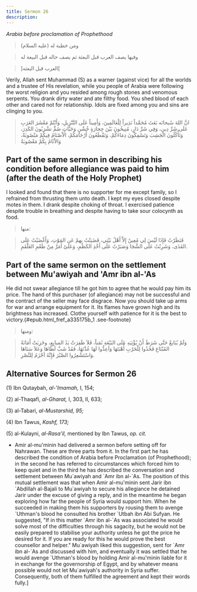 ```yaml
---
title: Sermon 26
description: 
---
```


*Arabia before proclamation of Prophethood*

> ومن خطبة له (عليه السلام)

> وفيها يصف العرب قبل البعثة ثم يصف حاله قبل البيعة له

> \]العرب قبل البعثه\[

Verily, Allah sent Muhammad (S) as a warner (against vice) for all the
worlds and a trustee of His revelation, while you people of Arabia were
following the worst religion and you resided among rough stones and
venomous serpents. You drank dirty water and ate filthy food. You shed
blood of each other and cared not for relationship. Idols are fixed
among you and sins are clinging to you.

> انَّ اللهَ سُبحانَه بَعَثَ مُحَمَّداً نَذِيراً لِلْعَالَمِينَ، وَأَمِيناً عَلَى التَّنْزِيلِ، وَأَنْتُمْ
> مَعْشَرَ العَرَبِ عَلَى شَرِّ دِينٍ، وَفِي شَرِّ دَارٍ، مُنِيخُونَ بَيْنَ حِجارَةٍ خُشْنٍ وَحَيَّاتٍ صُمٍّ
> تشْرَبُونَ الكَدِرَ، وَتَأْكُلُونَ الجَشِبَ وَتَسْفِكُونَ دِمَاءَكُمْ، وَتَقْطَعُونَ أَرْحَامَكُمْ، الاْصْنَامُ
> فِيكُمْ مَنْصُوبَةٌ، وَالاْثَامُ بِكُمْ مَعْصُوبَةٌ

## Part of the same sermon in describing his condition before allegiance was paid to him (after the death of the Holy Prophet)

I looked and found that there is no supporter for me except family, so I
refrained from thrusting them unto death. I kept my eyes closed despite
motes in them. I drank despite choking of throat. I exercised patience
despite trouble in breathing and despite having to take sour colocynth
as food.

> منها:

> فَنَظَرْتُ فَإِذَا لَيْسَ لِي مُعِينٌ إِلاَّ أَهْلُ بَيْتِي، فَضَنِنْتُ بِهمْ عَنِ المَوْتِ، وَأَغْضَيْتُ عَلَى
> القَذَى، وَشَرِبْتُ عَلَى الشَّجَا وَصَبَرْتُ عَلَى أَخْذِ الكَظَمِ، وَعَلىْ أَمَرَّ مِنْ طَعْمِ العَلْقَمِ.

## Part of the same sermon on the settlement between Mu'awiyah and 'Amr ibn al-'As

He did not swear allegiance till he got him to agree that he would pay
him its price. The hand of this purchaser (of allegiance) may not be
successful and the contract of the seller may face disgrace. Now you
should take up arms for war and arrange equipment for it. Its flames
have grown high and its brightness has increased. Clothe yourself with
patience for it is the best to
victory.{#epub.html_fref_a335175b_1
.see-footnote}

> ومنها:

> وَلَمْ يُبَايعْ حَتَّى شَرَطَ أَنْ يُؤْتِيَهِ عَلَى البَيْعَةِ ثَمَناً، فَلاَ ظَفِرَتْ يَدُ المبايِعِ، وخَزِيَتْ
> أَمَانَةُ المُبْتَاعِ فَخُذُوا لِلْحَرْبِ أُهْبَتَهَا وَأعِدُّوا لَهَا عُدَّتَهَا، فَقَدْ شَبَّ لَظَاهَا وَعَلاَ
> سَنَاهَا وَاسْتَشْعِرُوا الصَّبْرَ فَإِنَّهُ أحْزَمُ لِلنَّصْرِ.

## Alternative Sources for Sermon 26

\(1\) Ibn Qutaybah, *al-\'Imamah,* I, 154;

\(2\) al-Thaqafi, *al-Gharat,* I, 303, II, 633;

\(3\) al-Tabari, *al-Mustarshid, 95;*

\(4\) Ibn Tawus, *Kashf, 173;*

\(5\) al-Kulayni, *al-Rasa\'il,* mentioned by Ibn Tawus, *op. cit.*

-  Amir al-mu\'minin
    had delivered a sermon before setting off for Nahrawan. These are
    three parts from it. In the first part he has described the
    condition of Arabia before Proclamation (of Prophethood); in the
    second he has referred to circumstances which forced him to keep
    quiet and in the third he has described the conversation and
    settlement between Mu\`awiyah and \`Amr ibn al-\`As. The position of
    this mutual settlement was that when Amir al-mu\'minin sent Jarir
    ibn \`Abdillah al-Bajali to Mu\`awiyah to secure his allegiance he
    detained Jarir under the excuse of giving a reply, and in the
    meantime he began exploring how far the people of Syria would
    support him. When he succeeded in making them his supporters by
    rousing them to avenge \`Uthman\'s blood he consulted his brother
    \`Utbah ibn Abi Sufyan. He suggested, \"If in this matter \`Amr ibn
    al-\`As was associated he would solve most of the difficulties
    through his sagacity, but he would not be easily prepared to
    stabilise your authority unless he got the price he desired for it.
    If you are ready for this he would prove the best counsellor and
    helper.\" Mu\`awiyah liked this suggestion, sent for \`Amr ibn
    al-\`As and discussed with him, and eventually it was settled that
    he would avenge \`Uthman\'s blood by holding Amir al-mu\'minin
    liable for it in exchange for the governorship of Egypt, and by
    whatever means possible would not let Mu\`awiyah\'s authority in
    Syria suffer. Consequently, both of them fulfilled the agreement and
    kept their words fully.]